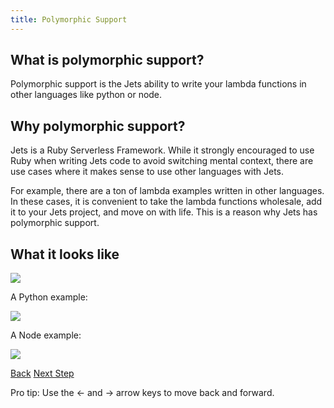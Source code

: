 ```yaml
---
title: Polymorphic Support
---
```


## What is polymorphic support?

Polymorphic support is the Jets ability to write your lambda functions in other languages like python or node.

## Why polymorphic support?

Jets is a Ruby Serverless Framework.  While it strongly encouraged to use Ruby when writing Jets code to avoid switching mental context, there are use cases where it makes sense to use other languages with Jets.

For example, there are a ton of lambda examples written in other languages. In these cases, it is convenient to take the lambda functions wholesale, add it to your Jets project, and move on with life.  This is a reason why Jets has polymorphic support.

## What it looks like

![](/img/docs/poly/poly-lambda-functions-list.png)

A Python example:

![](/img/docs/poly/poly-lambda-function-python.png)

A Node example:

![](/img/docs/poly/poly-lambda-function-node.png)

<a id="prev" class="btn btn-basic" href="{% link _docs/upgrading.md %}">Back</a>
<a id="next" class="btn btn-primary" href="{% link _docs/polymorphic-python.md %}">Next Step</a>
<p class="keyboard-tip">Pro tip: Use the <- and -> arrow keys to move back and forward.</p>
